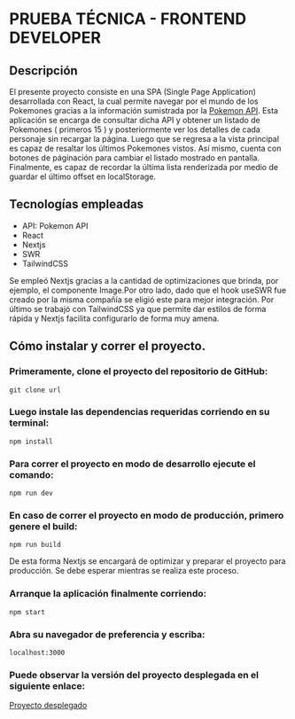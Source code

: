 # PRUEBA TÉCNICA - FRONTEND DEVELOPER

## Descripción

El presente proyecto consiste en una SPA (Single Page Application)
desarrollada con React, la cual permite navegar por el mundo de los Pokemones gracias
a la información sumistrada por la [Pokemon API](https://pokeapi.co/).
Esta aplicación se encarga de consultar dicha API y obtener un listado de Pokemones ( primeros 15 ) y posteriormente ver los detalles de cada personaje sin recargar la página. Luego que se regresa a la vista principal es capaz de resaltar los últimos Pokemones vistos.
Así mismo, cuenta con botones de páginación para cambiar el listado mostrado en pantalla.
Finalmente, es capaz de recordar la última lista renderizada por medio de guardar el último offset
en localStorage.

## Tecnologías empleadas

- API: Pokemon API
- React
- Nextjs
- SWR
- TailwindCSS

Se empleó Nextjs gracias a la cantidad de optimizaciones que brinda, por ejemplo, el componente Image.Por otro lado, dado que el hook useSWR fue creado por la misma compañía se eligió este para mejor integración. Por último se trabajó con TailwindCSS ya que permite dar estilos de forma rápida y Nextjs facilita configurarlo de forma muy amena.

## Cómo instalar y correr el proyecto.

### Primeramente, clone el proyecto del repositorio de GitHub:

```
git clone url
```

### Luego instale las dependencias requeridas corriendo en su terminal:

```
npm install
```

### Para correr el proyecto en modo de desarrollo ejecute el comando:

```
npm run dev
```

### En caso de correr el proyecto en modo de producción, primero genere el build:

```
npm run build
```

De esta forma Nextjs se encargará de optimizar y preparar el proyecto para producción. Se debe esperar mientras se realiza este proceso.

### Arranque la aplicación finalmente corriendo:

```
npm start
```

### Abra su navegador de preferencia y escriba:

```
localhost:3000
```

### Puede observar la versión del proyecto desplegada en el siguiente enlace:

[Proyecto desplegado](https://prueba-tecnica-jr-frontend.vercel.app/)
